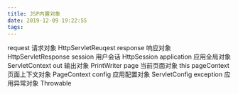 ```yaml
---
title: JSP内置对象
date: 2019-12-09 19:22:55
tags:
---
```

request 请求对象 HttpServletReuqest
response 响应对象 HttpServletResponse
session 用户会话 HttpSession
application 应用全局对象 ServletContext
out 输出对象 PrintWriter
page 当前页面对象 this
pageContext 页面上下文对象 PageContext
config 应用配置对象 ServletConfig
exception 应用异常对象 Throwable